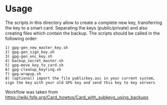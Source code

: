 Usage
=====

The scripts in this directory allow to create a complete new key, transferring the key to a smart card. Separating the keys (public/private) and also 
creating files which contain the backup. The scripts should be called in the following order:

```
1) gpg-gen_new_master_key.sh
2) gpg-gen_sign_key.sh
3) gpg-gen_enc_key.sh
4) backup_secret_master.sh
5) gpg-move_key_to_card.sh
6) gpg-cleanup_keyring.sh
7) gpg-wrapup.sh
8) (optional) import the file publickey.asc in your current system, sign the key with your old GPG key and send this key to key servers
```

Workflow was taken from https://wiki.fsfe.org/Card_howtos/Card_with_subkeys_using_backups